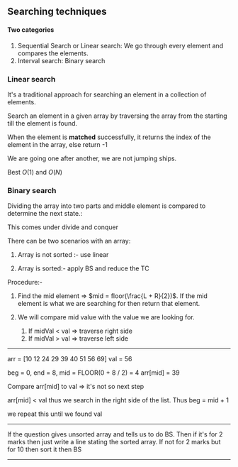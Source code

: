 ## Searching techniques

#### Two categories

1. Sequential Search or Linear search: We go through every element and compares the elements.
2. Interval search: Binary search

### Linear search

It's a traditional approach for searching an element in a collection of elements.

Search an element in a given array by traversing the array from the starting till the element is found.

When the element is **matched** successfully, it returns the index of the element in the array, else return -1

We are going one after another, we are not jumping ships.

Best $O(1)$ and $O(N)$

### Binary search

Dividing the array into two parts and middle element is compared to determine the next state.:

This comes under divide and conquer

There can be two scenarios with an array:

1. Array is not sorted :- use linear

2. Array is sorted:- apply BS and reduce the TC

Procedure:-

1. Find the mid element => $mid = floor(\frac{L + R}{2})$. If the mid element is what we are searching for then return that element.

2. We will compare mid value with the value we are looking for.
   1. If midVal < val => traverse right side
   2. If midVal > val => traverse left side

---

arr = [10 12 24 29 39 40 51 56 69]
val = 56

beg = 0, end = 8,
mid = FLOOR(0 + 8 / 2) = 4
arr[mid] = 39

Compare arr[mid] to val => it's not so next step

arr[mid] < val thus we search in the right side of the list. Thus beg = mid + 1

we repeat this until we found val

---

If the question gives unsorted array and tells us to do BS. Then if it's for 2 marks then just write a line stating the sorted array.
If not for 2 marks but for 10 then sort it then BS

---
